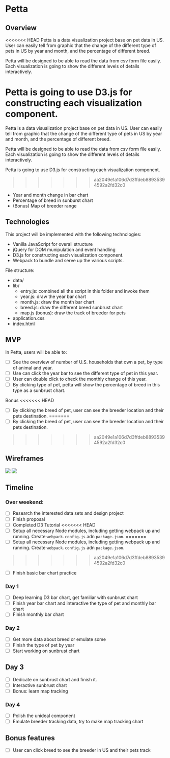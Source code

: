 # Petta
## Overview
<<<<<<< HEAD
Petta is a data visualization project base on pet data in US. User can easily tell from graphic that the change of the different type of pets in US by year and month, and the percentage of different breed.

Petta will be designed to be able to read the data from csv form file easily. Each visualization is going to show the different levels of details interactively.

Petta is going to use D3.js for constructing each visualization component.
=======
Petta is a data visualization project base on pet data in US. User can easily tell from graphic that the change of the different type of pets in US by year and month, and the percentage of different breed. 

Petta will be designed to be able to read the data from csv form file easily. Each visualization is going to show the different levels of details interactively.

Petta is going to use D3.js for constructing each visualization component. 
>>>>>>> aa2049e1a106d7d3ffdeb88935394592a2fd32c0
* Year and month change in bar chart
* Percentage of breed in sunburst chart
* (Bonus) Map of breeder range

## Technologies
This project will be implemented with the following technologies:
* Vanilla JavaScript for overall structure
* jQuery for DOM munipulation and event handling
* D3.js for constructing each visualization component.
* Webpack to bundle and serve up the various scripts.

File structure:
* data/
* lib/
  * entry.js: combined all the script in this folder and invoke them
  * year.js: draw the year bar chart
  * month.js: draw the month bar chart
  * breed.js: draw the different breed sunbrust chart
  * map.js (bonus): draw the track of breeder for pets
* application.css
* index.html

## MVP
In Petta, users will be able to:

- [ ] See the overview of number of U.S. households that own a pet, by type of animal and year.
- [ ] Use can click the year bar to see the different type of pet in this year.
- [ ] User can double click to check the monthly change of this year.
- [ ] By clicking type of pet, petta will show the percentage of breed in this type as a sunbrust chart.

Bonus
<<<<<<< HEAD
- [ ] By clicking the breed of pet, user can see the breeder location and their pets destination.
=======
- [ ] By clicking the breed of pet, user can see the breeder location and their pets destination. 
>>>>>>> aa2049e1a106d7d3ffdeb88935394592a2fd32c0

## Wireframes
![](https://res.cloudinary.com/ddwejrtgh/image/upload/v1518402124/Screenshot_from_2018-02-11_18-13-50_csymhb.png)
![](https://res.cloudinary.com/ddwejrtgh/image/upload/v1518404143/Screenshot_from_2018-02-11_18-55-32_yctcem.png)

## Timeline

### Over weekend:
- [ ] Research the interested data sets and design project
- [ ] Finish proposal
- [ ] Completed D3 Tutorial
<<<<<<< HEAD
- [ ] Setup all necessary Node modules, including getting webpack up and running. Create `webpack.config.js` adn `package.json`.
=======
- [ ] Setup all necessary Node modules, including getting webpack up and running. Create `webpack.config.js` adn `package.json`. 
>>>>>>> aa2049e1a106d7d3ffdeb88935394592a2fd32c0
- [ ] Finish basic bar chart practice

### Day 1
- [ ] Deep learning D3 bar chart, get familiar with sunbrust chart
- [ ] Finish year bar chart and interactive the type of pet and monthly bar chart
- [ ] Finish monthly bar chart

### Day 2
- [ ] Get more data about breed or emulate some
- [ ] Finish the type of pet by year
- [ ] Start working on sunbrust chart

## Day 3
- [ ] Dedicate on sunbrust chart and finish it.
- [ ] Interactive sunbrust chart
- [ ] Bonus: learn map tracking

### Day 4
- [ ] Polish the unideal component
- [ ] Emulate breeder tracking data, try to make map tracking chart

## Bonus features
- [ ] User can click breed to see the breeder in US and their pets track
